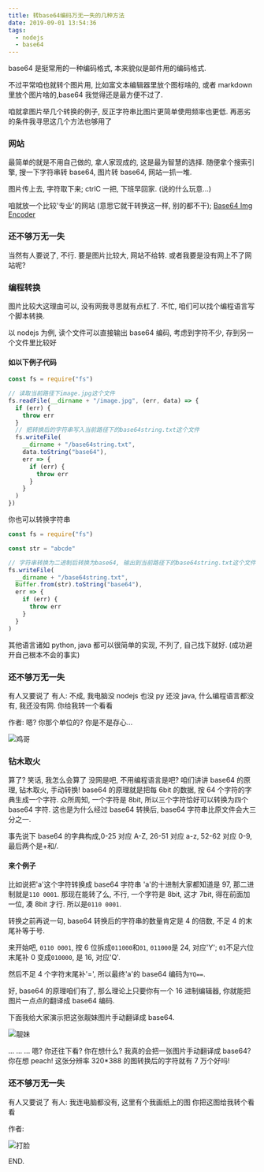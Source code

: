 ```yaml
---
title: 转base64编码万无一失的几种方法
date: 2019-09-01 13:54:36
tags:
  - nodejs
  - base64
---
```


base64 是挺常用的一种编码格式, 本来貌似是邮件用的编码格式.

不过平常咱也就转个图片用, 比如富文本编辑器里放个图标啥的, 或者 markdown 里放个图片啥的,base64 我觉得还是最方便不过了.

咱就拿图片举几个转换的例子, 反正字符串比图片更简单使用频率也更低.
再恶劣的条件我寻思这几个方法也够用了

### 网站

最简单的就是不用自己做的, 拿人家现成的, 这是最为智慧的选择.
随便拿个搜索引擎, 搜一下字符串转 base64, 图片转 base64, 网站一抓一堆.

图片传上去, 字符取下来; ctrlC 一把, 下班早回家.
(说的什么玩意...)

咱就放一个比较'专业'的网站 (意思它就干转换这一样, 别的都不干);
[Base64 Img Encoder](https://www.base64-image.de/)

### 还不够万无一失

当然有人要说了, 不行.
要是图片比较大, 网站不给转.
或者我要是没有网上不了网站呢?

### 编程转换

图片比较大这理由可以, 没有网我寻思就有点杠了.
不忙, 咱们可以找个编程语言写个脚本转换.

以 nodejs 为例, 读个文件可以直接输出 base64 编码, 考虑到字符不少, 存到另一个文件里比较好

#### 如以下例子代码

```javascript
const fs = require("fs")

// 读取当前路径下image.jpg这个文件
fs.readFile(__dirname + "/image.jpg", (err, data) => {
  if (err) {
    throw err
  }
  // 把转换后的字符串写入当前路径下的base64string.txt这个文件
  fs.writeFile(
    __dirname + "/base64string.txt",
    data.toString("base64"),
    err => {
      if (err) {
        throw err
      }
    }
  )
})
```

你也可以转换字符串

```javascript
const fs = require("fs")

const str = "abcde"

// 字符串转换为二进制后转换为base64, 输出到当前路径下的base64string.txt这个文件
fs.writeFile(
  __dirname + "/base64string.txt",
  Buffer.from(str).toString("base64"),
  err => {
    if (err) {
      throw err
    }
  }
)
```

其他语言诸如 python, java 都可以很简单的实现, 不列了, 自己找下就好.
(成功避开自己根本不会的事实)

### 还不够万无一失

有人又要说了
有人: 不成, 我电脑没 nodejs 也没 py 还没 java, 什么编程语言都没有, 我还没有网.
你给我转一个看看

作者: 嗯? 你那个单位的? 你是不是存心...

![鸡哥][img-chicken-brother]

### 钻木取火

算了? 笑话, 我怎么会算了
没网是吧, 不用编程语言是吧?
咱们讲讲 base64 的原理, 钻木取火, 手动转换!
base64 的原理就是把每 6bit 的数据, 按 64 个字符的字典生成一个字符.
众所周知, 一个字符是 8bit, 所以三个字符恰好可以转换为四个 base64 字符. 这也是为什么经过 base64 转换后, base64 字符串比原文件会大三分之一.

事先说下 base64 的字典构成,0-25 对应 A-Z, 26-51 对应 a-z, 52-62 对应 0-9, 最后两个是+和/.

#### 来个例子

比如说把'a'这个字符转换成 base64 字符串
'a'的十进制大家都知道是 97, 那二进制就是`110 0001`. 那现在能转了么, 不行, 一个字符是 8bit, 这才 7bit, 得在前面加一位, 凑 8bit 才行. 所以是`0110 0001`.

转换之前再说一句, base64 转换后的字符串的数量肯定是 4 的倍数, 不足 4 的末尾补等于号.

来开始吧, `0110 0001`, 按 6 位拆成`011000`和`01`, `011000`是 24, 对应'Y'; `01`不足六位末尾补 0 变成`010000`, 是 16, 对应'Q'.

然后不足 4 个字符末尾补'=', 所以最终'a'的 base64 编码为`YQ==`.

好, base64 的原理咱们有了, 那么理论上只要你有一个 16 进制编辑器, 你就能把图片一点点的翻译成 base64 编码.

下面我给大家演示把这张靓妹图片手动翻译成 base64.

![靓妹][img-pretty-girl]

...
...
...
嗯? 你还往下看? 你在想什么?
我真的会把一张图片手动翻译成 base64? 你在想 peach!
这张分辨率 320\*388 的图转换后的字符就有 7 万个好吗!

### 还不够万无一失

有人又要说了
有人: 我连电脑都没有, 这里有个我画纸上的图
你把这图给我转个看看

作者:

![打脸][img-hit-face]

END.

[img-chicken-brother]: https://blog-1255878920.cos.ap-nanjing.myqcloud.com/memes/chicken-brother.png
[img-pretty-girl]: https://blog-1255878920.cos.ap-nanjing.myqcloud.com/memes//pretty-girl.png
[img-hit-face]: https://blog-1255878920.cos.ap-nanjing.myqcloud.com/memes//hit-face.gif
